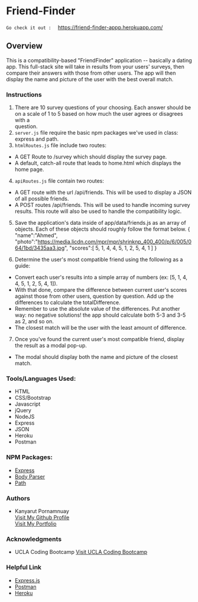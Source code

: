 # Friend-Finder
`Go check it out :  `   https://friend-finder-appp.herokuapp.com/
## Overview
This is a compatibility-based "FriendFinder" application -- basically a dating app. This full-stack site will take in results from your users' surveys, then compare their answers with those from other users. The app will then display the name and picture of the user with the best overall match. 


### Instructions

1. There are 10 survey questions of your choosing. Each answer should be on a scale of 1 to 5 based on how much the user agrees or disagrees with a    
   question.
2. `server.js` file require the basic npm packages we've used in class: express and path.
3. `htmlRoutes.js` file include two routes:
 - A GET Route to /survey which should display the survey page.
 - A default, catch-all route that leads to home.html which displays the home page.

4. `apiRoutes.js` file contain two routes:
 - A GET route with the url /api/friends. This will be used to display a JSON of all possible friends.
 - A POST routes /api/friends. This will be used to handle incoming survey results. This route will also be used to handle the compatibility logic.

5. Save the application's data inside of app/data/friends.js as an array of objects. Each of these objects should roughly follow the format below.
  {
  "name":"Ahmed",
  "photo":"https://media.licdn.com/mpr/mpr/shrinknp_400_400/p/6/005/064/1bd/3435aa3.jpg",
  "scores":[
      5,
      1,
      4,
      4,
      5,
      1,
      2,
      5,
      4,
      1
    ]
}

6. Determine the user's most compatible friend using the following as a guide:
- Convert each user's results into a simple array of numbers (ex: [5, 1, 4, 4, 5, 1, 2, 5, 4, 1]).
- With that done, compare the difference between current user's scores against those from other users, question by question. Add up the differences to calculate   the totalDifference.
- Remember to use the absolute value of the differences. Put another way: no negative solutions! the app should calculate both 5-3 and 3-5 as 2, and so on.
- The closest match will be the user with the least amount of difference.

7. Once you've found the current user's most compatible friend, display the result as a modal pop-up.
- The modal should display both the name and picture of the closest match.

### Tools/Languages Used:
 - HTML
 - CSS/Bootstrap
 - Javascript
 - jQuery
 - NodeJS
 - Express
 - JSON
 - Heroku
 - Postman

### NPM Packages:
- <a href="https://www.npmjs.com/package/express">Express</a>
- <a href="https://www.npmjs.com/package/body-parser">Body Parser</a>
- <a target="_blank" rel="nofollow" href="https://www.npmjs.com/package/path">Path</a>

### Authors
  - Kanyarut Pornamnuay
  <br><a target="_blank" rel="nofollow" href="https://github.com/benbaba2525">Visit My Github Profile</a>
  <br><a target="_blank" rel="nofollow" href="https://www.kanyarut.me/">Visit My Portfolio</a>


### Acknowledgments
  - UCLA Coding Bootcamp   <a target="_blank" rel="nofollow" href="https://bootcamp.uclaextension.edu/coding/">Visit UCLA Coding Bootcamp</a>

### Helpful Link

  - <a target="_blank" rel="nofollow" href="https://expressjs.com/">Express.js</a>
  - <a target="_blank" rel="nofollow" href="https://www.postman.com/">Postman</a>
  - <a target="_blank" rel="nofollow" href="https://devcenter.heroku.com/articles/getting-started-with-nodejs#set-up">Heroku</a>

